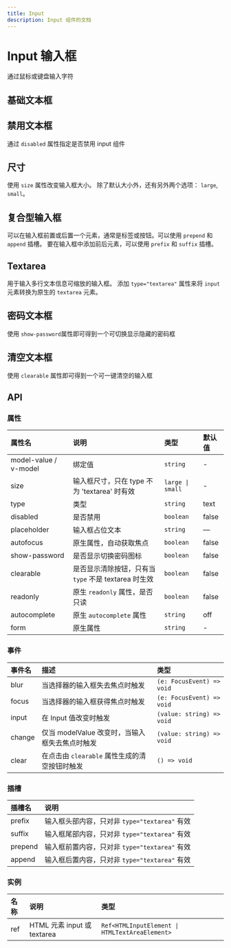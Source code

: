 ```yaml
---
title: Input
description: Input 组件的文档
---
```


# Input 输入框

通过鼠标或键盘输入字符

## 基础文本框

<preview path="../demo/Input/Basic.vue" title="基础文本框" description="Input 基础文本框"></preview>

## 禁用文本框

通过 `disabled` 属性指定是否禁用 input 组件

<preview path="../demo/Input/Disable.vue" title="禁用文本框" description="Input 禁用文本框"></preview>

## 尺寸

使用 `size` 属性改变输入框大小。 除了默认大小外，还有另外两个选项： `large`, `small`。

<preview path="../demo/Input/Size.vue" title="不同尺寸文本框" description="不同尺寸文本框"></preview>

## 复合型输入框

可以在输入框前置或后置一个元素，通常是标签或按钮。可以使用 `prepend` 和 `append` 插槽。
要在输入框中添加前后元素，可以使用 `prefix` 和 `suffix` 插槽。

<preview path="../demo/Input/Combo.vue" title="复合型输入框" description="Input 复合型输入框"></preview>

## Textarea

用于输入多行文本信息可缩放的输入框。 添加 `type="textarea"` 属性来将 `input` 元素转换为原生的 `textarea` 元素。

<preview path="../demo/Input/Textarea.vue" title="Textarea" description="Textarea"></preview>

## 密码文本框

使用 `show-password`属性即可得到一个可切换显示隐藏的密码框

<preview path="../demo/Input/Password.vue" title="密码文本框" description="Input 密码文本框"></preview>

## 清空文本框

使用 `clearable` 属性即可得到一个可一键清空的输入框

<preview path="../demo/Input/Clear.vue" title="清空文本框" description="Input 清空文本框"></preview>

## API

### 属性

| 属性名                | 说明                                                 | 类型             | 默认值 |
| :-------------------- | :--------------------------------------------------- | :--------------- | :----- |
| model-value / v-model | 绑定值                                               | `string`         | -      |
| size                  | 输入框尺寸，只在 type 不为 'textarea' 时有效         | `large \| small` | -      |
| type                  | 类型                                                 | `string`         | text   |
| disabled              | 是否禁用                                             | `boolean`        | false  |
| placeholder           | 输入框占位文本                                       | `string`         | —      |
| autofocus             | 原生属性，自动获取焦点                               | `boolean`        | false  |
| show-password         | 是否显示切换密码图标                                 | `boolean`        | false  |
| clearable             | 是否显示清除按钮，只有当 `type` 不是 textarea 时生效 | `boolean`        | false  |
| readonly              | 原生 `readonly` 属性，是否只读                       | `boolean`        | false  |
| autocomplete          | 原生 `autocomplete` 属性                             | `string`         | off    |
| form                  | 原生属性                                             | `string`         | -      |

### 事件

| 事件名 | 描述                                           | 类型                      |
| :----- | :--------------------------------------------- | :------------------------ |
| blur   | 当选择器的输入框失去焦点时触发                 | `(e: FocusEvent) => void` |
| focus  | 当选择器的输入框获得焦点时触发                 | `(e: FocusEvent) => void` |
| input  | 在 Input 值改变时触发                          | `(value: string) => void` |
| change | 仅当 modelValue 改变时，当输入框失去焦点时触发 | `(value: string) => void` |
| clear  | 在点击由 `clearable` 属性生成的清空按钮时触发  | `() => void`              |

### 插槽

| 插槽名  | 说明                                          |
| :------ | :-------------------------------------------- |
| prefix  | 输入框头部内容，只对非 `type="textarea"` 有效 |
| suffix  | 输入框尾部内容，只对非 `type="textarea"` 有效 |
| prepend | 输入框前置内容，只对非 `type="textarea"` 有效 |
| append  | 输入框后置内容，只对非 `type="textarea"` 有效 |

### 实例

| 名称 | 说明                        | 类型                                           |
| :--- | :-------------------------- | :--------------------------------------------- |
| ref  | HTML 元素 input 或 textarea | `Ref<HTMLInputElement \| HTMLTextAreaElement>` |
